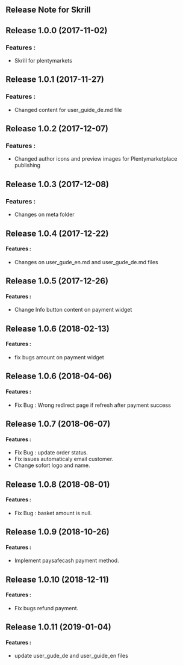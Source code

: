 ## Release Note for Skrill


## Release 1.0.0 (2017-11-02)

### Features :

* Skrill for plentymarkets


## Release 1.0.1 (2017-11-27)

### Features :

* Changed content for user_guide_de.md file


## Release 1.0.2 (2017-12-07)

### Features :

* Changed author icons and preview images for Plentymarketplace publishing

## Release 1.0.3 (2017-12-08)

### Features :

* Changes on meta folder

## Release 1.0.4 (2017-12-22)

#### Features :

* Changes on user_gude_en.md and user_gude_de.md files

## Release 1.0.5 (2017-12-26)

#### Features :

* Change Info button content on payment widget

## Release 1.0.6 (2018-02-13)

#### Features :

* fix bugs amount on payment widget

## Release 1.0.6 (2018-04-06)

#### Features :
* Fix Bug : Wrong redirect page if refresh after payment success

## Release 1.0.7 (2018-06-07)

#### Features :
* Fix Bug : update order status.
* Fix issues automaticaly email customer.
* Change sofort logo and name.

## Release 1.0.8 (2018-08-01)

#### Features :
* Fix Bug : basket amount is null.

## Release 1.0.9 (2018-10-26)

#### Features :
* Implement paysafecash payment method.

## Release 1.0.10 (2018-12-11)

#### Features :
* Fix bugs refund payment.

## Release 1.0.11 (2019-01-04)

#### Features :
* update user_gude_de and user_guide_en files